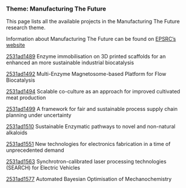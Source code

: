 ### Theme: Manufacturing The Future

This page lists all the available projects in the Manufacturing The Future research theme.

Information about Manufacturing The Future can be found on [EPSRC’s website](https://www.ukri.org/what-we-offer/browse-our-areas-of-investment-and-support/manufacturing-the-future-theme/)

[2531ad1489](../projects/2531ad1489.md) Enzyme immobilisation on 3D printed scaffolds for an enhanced an more sustainable industrial biocatalysis

[2531ad1492](../projects/2531ad1492.md) Multi-Enzyme Magnetosome-based Platform for Flow Biocatalysis

[2531ad1494](../projects/2531ad1494.md) Scalable co-culture as an approach for improved cultivated meat production

[2531ad1499](../projects/2531ad1499.md) A framework for fair and sustainable process supply chain planning under uncertainty

[2531ad1510](../projects/2531ad1510.md) Sustainable Enzymatic pathways to novel and non-natural alkaloids

[2531ad1551](../projects/2531ad1551.md) New technologies for electronics fabrication in a time of unprecedented demand

[2531ad1563](../projects/2531ad1563.md) Synchrotron-calibrated laser processing technologies (SEARCH) for Electric Vehicles

[2531ad1577](../projects/2531ad1577.md) Automated Bayesian Optimisation of Mechanochemistry

